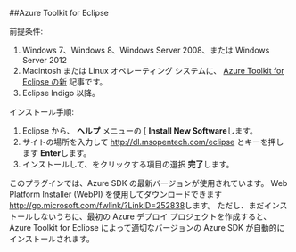 ##Azure Toolkit for Eclipse

前提条件:

1. Windows 7、Windows 8、Windows Server 2008、または Windows Server 2012
2. Macintosh または Linux オペレーティング システムに、 [Azure Toolkit for Eclipse の新](http://go.microsoft.com/fwlink/?LinkId=690333) 記事です。
2. Eclipse Indigo 以降。

インストール手順:

1. Eclipse から、 **ヘルプ** メニューの [ **Install New Software**します。
2. サイトの場所を入力して <http://dl.msopentech.com/eclipse> とキーを押します **Enter**します。
3. インストールして、をクリックする項目の選択 **完了**します。

このプラグインでは、Azure SDK の最新バージョンが使用されています。 Web Platform Installer (WebPI) を使用してダウンロードできます <http://go.microsoft.com/fwlink/?LinkID=252838>します。 ただし、まだインストールしないうちに、最初の Azure デプロイ プロジェクトを作成すると、Azure Toolkit for Eclipse によって適切なバージョンの Azure SDK が自動的にインストールされます。


